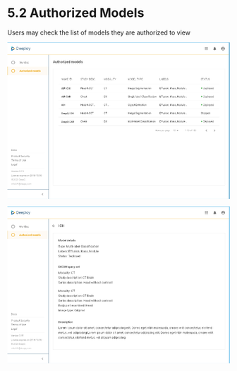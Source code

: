# 5.2 Authorized Models

Users may check the list of models they are authorized to view

![Model authorization list and deployment status](<../.gitbook/assets/image (225).png>)

![Deployment description](<../.gitbook/assets/image (218).png>)
